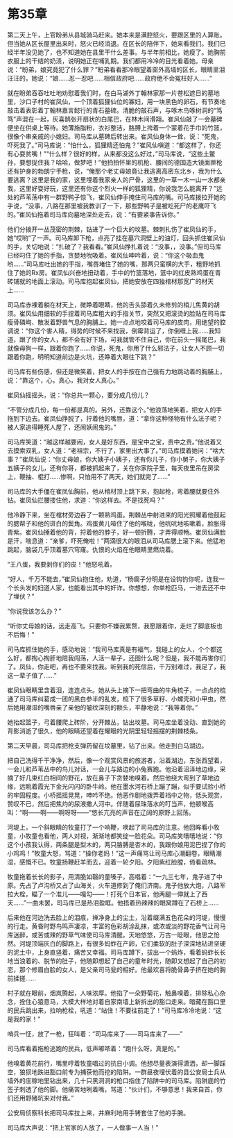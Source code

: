 # 第35章

第二天上午，上官盼弟从县城骑马赶来。她本来是满腔怒火，要跟区里的人算账。但当她从区长屋里出来时，怒火已经消退。在区长的陪伴下，她来看我们。我们已经半年没见她了，也不知道她在县里干什么差事。与半年前相比，她瘦了。她胸前衣服上的干结的奶渍，说明她正在哺乳期。我们都用冷冷的目光看着她。母亲说：“盼弟，娘究竟犯了什么罪？”盼弟看看那冷眼望着窗外高墙的区长，眼睛里泪汪汪的，她说：“娘……忍一忍吧……相信政府吧……政府绝不会冤枉好人……”

就在盼弟吞吞吐吐地劝慰着我们时，在白马湖外丁翰林家那一片苍松遮日的墓地里，沙口子村的崔凤仙，一个顶着狐狸仙位的寡妇，用一块黑色的卵石，有节奏地敲击着表彰着丁翰林嘉言懿行的青石墓碑。清脆的敲石声，与啄木鸟啄树洞的“笃笃”声混在一起，灰喜鹊张开扇状的白尾巴，在林木间滑翔。崔风仙敲了一会墓碑便坐在供桌上等待。她薄施脂粉，衣衫整洁，胳膊上挎着一个蒙着花手巾的竹篮，很像个串亲戚的小媳妇。司马库从墓碑后转出来。崔风仙身体一耸，说：“死鬼，吓死我了。”司马库说：“怕什么，狐狸精还怕鬼？”崔风仙嗔道：“都这样了，你还有心耍贫嘴！”“什么样？很好的样，从来都没这么好过，”司马库说，“这些土鳖孙，要想捉住我？哈哈，做梦吧！”他拍拍怀里的机枪、腰间的德国造大镜面匣枪还有护身的勃朗宁手枪，说，“俺那个老丈母娘竟让我逃离高密东北乡，我为什么要逃离？这里是我的家，这里埋着我家亲人的尸骨，这里的一草一木一山一水都亲我，这里好耍好玩，这里还有你这个烈火一样的狐狸精，你说我怎么能离开？”远处的芦苇荡中有一群野鸭子惊飞，崔风仙伸手掩住司马库的嘴。司马库拨拉开她的手说，“没事，八路在那里被我教训了一下，那些野鸭子是被吃死尸的老鹰吓飞的。”崔风仙拖着司马库向墓地深处走去，说：“有要紧事告诉你。”

他们分拨开一丛茂密的荆棘，钻进了一个巨大的坟墓。棘刺扎伤了崔凤仙的手，她“哎哟”了一声。司马库卸下枪，点亮了挂在墓穴洞壁上的油灯，回头抓住崔凤仙的手，关切地说：“扎破了？我看看。”崔风仙挣扎着说：“没事，，没事。”但司马库已经叼住了她的手指，贪婪地吮吸着。崔风仙呻吟着，说：“你这个吸血鬼哟……”司马库吐出她的手指，嘴唇堵住了她的嘴，那两只蛮横的大手，粗野地抓住了她的Rx房。崔凤仙兴奋地扭动着，手中的竹篮落地，篮中的红皮熟鸡蛋在青砖铺就的地面上滚动。司马库抱起崔凤仙，把她安放在四独棺材那宽广的材天上……

司马库赤裸着躺在材天上，微睁着眼睛，他的舌头舔着久未修剪的梢儿焦黄的胡须。崔风仙用细软的手捏着司马库粗大的手指关节，突然又把滚烫的脸贴在司马库瘦骨磷峋、散发着野兽气息的胸脯上。她一点点地咬着司马库的皮肉，用绝望的腔调说：“你这个害人精，得势的时候不来找我，倒霉背运了，你倒缠上我……我知道，跟了你的女人，都不会有好下场，可我就管不住自己，你在前头一摇尾巴，我就像母狗一样，跟着你跑了……你说，死鬼，你用了什么邪法子，让女人不顾一切跟着你跑，明明知道前边是火坑，还睁着大眼往下跳？”

司马库有些伤感，但还是微笑着，把女人的手按在白己强有力地跳动着的胸脯上，说：“靠这个，心，真心，我对女人真心。”

崔凤仙摇摇头，说：“你总共一颗心，要分成几份儿？

“不管分成几份，每一份都是真的。另外，还靠这个。”他浪荡地笑着，把女人的手拖到下边去。崔凤仙挣脱了，拧着他的嘴唇，道：“拿你这种怪物有什么法子呢？被人家追得睡死人屋了，还闹妖闹鬼的。”

司马库笑道：“越这样越要闹，女人是好东西，是宝中之宝，贵中之贵。”他说着又去摸索双乳，女人道：“老祖宗，不行了，家里出大事了。”司马库摸着她问：“啥大事？”崔凤仙说：“你丈母娘，你大姨子小姨子，还有你儿子，你小舅子，你大姨子五姨子的女儿，还有你哥，都被抓起来了，关在你家院子里，每天夜里吊在房梁上，鞭抽、棍打……惨啊，只怕用不了两天，她们就完了……”

司马库的大手僵在崔凤仙胸前，他从棺材顶上跳下来，抱起枪，弯着腰就要住外钻。崔凤仙拦腰搂住他，求道：“你这样去。不是找死吗？”

他冷静下来，坐在棺材旁边吞了一颗熟鸡蛋。荆棘丛中射进来的阳光照耀着他鼓起的腮帮子和他的斑白的鬓角。鸡蛋黄儿噎住了他的喉咙，他吭吭地咳嗽着，脸胀得青紫。崔风仙捶着他的背，捋着他的脖子，好一顿折腾，才弄得顺畅。崔凤仙满脸是汗，喘息道：“亲爹，吓死俺啦！”两滴很大的眼泪从司马库腮上滚下来。他猛地跳起，脑袋几乎顶着墓穴穹窿。仇恨的火焰在他眼睛里燃烧着。

“王八蛋，我要剥你们的皮！”他怒吼着。

“好人，千万不能去，”崔凤仙抱住他，劝道，“杨瘸子分明是在设钩钓你呢，连我一个长头发的妇道人家，也能看出其中的奸诈。你想想，你单枪匹马，一进去还不中了埋伏？”

“你说我该怎么办？”

“听你丈母娘的话，远走高飞。只要你不嫌我累赘，我愿跟着你，走烂了脚底板也不后悔！”

司马库抓住她的手，感动地说：“我司马库真是有福气，我碰上的女人，个个都这么好，都掏心掏肝地陪我闯荡，人活一辈子，还图什么呢？但是，我不能再害你们了。凤仙，你走吧，再也不要来找我。听到我的死信后，千万别难过，我足了，我这一辈子值了……”

崔凤仙眼睛里含着泪，连连点头。她从头上摘下一把弯曲的牛角梳子，一点点的梳通了司马库纠葛成一团的黑白参半的乱发，梳下了很多草籽、小螺壳和小甲虫，然后她用潮湿的嘴唇亲了亲他的皱纹深刻的额头，平静地说：“我等着你。”

她抬起篮子，弓着腰爬上砖阶，分开棘丛，钻出坟墓。司马库坐着没动、直到她的背影消逝了很久，他的眼睛还望着在耀眼的光阴里轻轻摇摆的荆棘枝条。

第二天早晨，司马库把枪支弹药留在坟墓里，钻了出来。他走到白马湖边。

把自己洗得千干净净，然后，像一个观赏风景的旅游者，沿着湖边，东张西望着，一会儿和芦苇丛中的鸟儿对话，一会儿与路边的小兔赛跑。他沿着沼泽地边缘，采摘了好几束红白相间的野花，放在鼻子下贪婪地嗅着。然后他绕大弯到了草地边缘，远眺着霞光下金光闪闪的卧牛岭。他在墨水河石桥上蹦了蹦，似乎要试验小桥的牢固程度。小桥摇摇晃晃，呻吟不绝。他恶作剧地拨弄着裆中之物，低头观赏，赞叹不已，然后把焦灼的尿液撒人河中。伴随着尿珠落水的叮当声，他顿喉高叫：“啊——啊——啊呀呀——”悠长亢亮的声音在辽阔的原野上回荡。

河堤上，一个斜眼睛的牧童打了一个响鞭，唤起了司马库的注意。他回眸看小牧童，小牧童也看他，两人对视，渐渐地都笑绽一脸花朵。司马库笑嘻嘻地说：“你这个小孩我认得，两条腿是梨木的，两只胳膊是杏木的，我跟你娘用泥巴捏了你的小鸡鸡！”牧童大怒，骂道：“操你老妈！”这一声痛骂让司马库心潮翻卷，眼睛潮湿，感慨不已。牧童扬鞭赶羊而去，迎着一轮夕阳。夕阳紫红脸膛，倚看疏林。

牧童拖着长长的影子，用清脆如磬的童嗓子，高唱着：“一九三七年，鬼子进了中原。先占了卢沟桥又占了山海关，火车道修到了俺们济南。鬼子他放大炮，八路军拉大栓，瞄了一个准儿——嘎勾——！打死个日本官，他两腿一伸就上了西天……”一曲未罢，司马库已是热泪盈眶。他捂着热辣辣的眼窝蹲在了石桥上……

后来他在河边洗去脸上的泪痕，掸净身上的尘土，沿着缀满五色花朵的河堤，慢慢的行走。黄昏时野鸟鸣声凄凉，丰富的色彩胡涂乱抹，或浓或淡的野花香气让司马库迷醉，或苦或辣的野草气味使司马库清醒。天地悠悠，万古一眨眼，他思之怆然。河堤顶端灰白的脚路上，有很多蚂蚱在产卵，它们柔软的肚子深深地钻进坚硬的泥土中，上身直竖着，痛苦又幸福。司马库蹲下，拔出一个蚂炸，看着蚂蚱长长地当浪着的、脱节的肚子，他随即想起了自己的童年时光，随即又想起了自己的初恋，那个修眉白脸的女人，是父亲司马瓮的相好。他最欢喜将脆骨鼻子挤在她的胸前揉搓……

村子就在眼前，烟岚腾起，人味浓厚。他掐了一朵野菊花，触鼻嗅着，排除私心杂念，拴住心猿意马，大模大样地对着自家南墙上新拆出的豁口走来。暗藏在豁口里的民兵跳出来，拉响枪栓，吼道：“站住！不要往前走了！”司马库冷冷地说：“这是我的家！”

哨兵一怔，放了一枪，狂叫着：“司马库来了——司马库来了——”

司马库看着拖枪逃跑的民兵，低声嘟哝着：“跑什么呀，真是的。”

他嗅着黄花前行，嘴里哼着牧童唱过的抗日小调。他想尽量表演得潇洒，却一脚踩空，狼狈地跌进豁口前专为捕获他而挖的陷阱。一群昼夜埋伏着的县公安局士兵从墙外的庄稼地里钻出来，几十只黑洞洞的枪口指住了陷阱中的司马库。陷阱底的竹签子刺透了他的脚。他痛苦地咧着嘴，骂道：“伙计们，不够意思！我来自首，你们还用野猪坑来对付我。”

公安局侦察科长把司马库拉上来，并麻利地用手铐套住了他的手腕。

司马库大声说：“把上官家的人放了，一人做事一人当！”